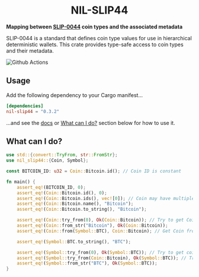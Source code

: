 # <h1 align="center"> NIL-SLIP44 </h1>

**Mapping between [SLIP-0044](https://github.com/satoshilabs/slips/blob/master/slip-0044.md) coin types and the
associated metadata**

SLIP-0044 is a standard that defines coin type values for use in hierarchical deterministic wallets. This crate provides type-safe access to coin types and their metadata.

![Github Actions](https://github.com/newinternetlabs/nil-slip44/workflows/Tests/badge.svg)

## Usage
Add the following dependency to your Cargo manifest...
```toml
[dependencies]
nil-slip44 = "0.3.2"
```
...and see the [docs](https://docs.rs/nil-slip44) or [What can I do?](#what-can-i-do) section below for how to use it.

## What can I do?

```rust
use std::{convert::TryFrom, str::FromStr};
use nil_slip44::{Coin, Symbol};

const BITCOIN_ID: u32 = Coin::Bitcoin.id(); // Coin ID is constant

fn main() {
    assert_eq!(BITCOIN_ID, 0);
    assert_eq!(Coin::Bitcoin.id(), 0);
    assert_eq!(Coin::Bitcoin.ids(), vec![0]); // Coin may have multiple IDs (e.g. Credits)
    assert_eq!(Coin::Bitcoin.name(), "Bitcoin");
    assert_eq!(Coin::Bitcoin.to_string(), "Bitcoin");

    assert_eq!(Coin::try_from(0), Ok(Coin::Bitcoin)); // Try to get Coin from its ID
    assert_eq!(Coin::from_str("Bitcoin"), Ok(Coin::Bitcoin));
    assert_eq!(Coin::from(Symbol::BTC), Coin::Bitcoin); // Get Coin from its Symbol (can't fail, all symbols have associated coins)

    assert_eq!(Symbol::BTC.to_string(), "BTC");

    assert_eq!(Symbol::try_from(0), Ok(Symbol::BTC)); // Try to get coin Symbol from its ID
    assert_eq!(Symbol::try_from(Coin::Bitcoin), Ok(Symbol::BTC)); // Try to convert Coin to Symbol (can fail if no Symbol for Coin is specified)
    assert_eq!(Symbol::from_str("BTC"), Ok(Symbol::BTC));
}
```
